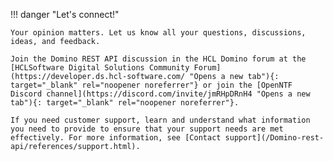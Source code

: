 <!-- prettier-ignore -->
!!! danger "Let's connect!"

    Your opinion matters. Let us know all your questions, discussions, ideas, and feedback.

    Join the Domino REST API discussion in the HCL Domino forum at the [HCLSoftware Digital Solutions Community Forum](https://developer.ds.hcl-software.com/ "Opens a new tab"){: target="_blank" rel="noopener noreferrer"} or join the [OpenNTF Discord channel](https://discord.com/invite/jmRHpDRnH4 "Opens a new tab"){: target="_blank" rel="noopener noreferrer"}.

    If you need customer support, learn and understand what information you need to provide to ensure that your support needs are met effectively. For more information, see [Contact support](/Domino-rest-api/references/support.html).
